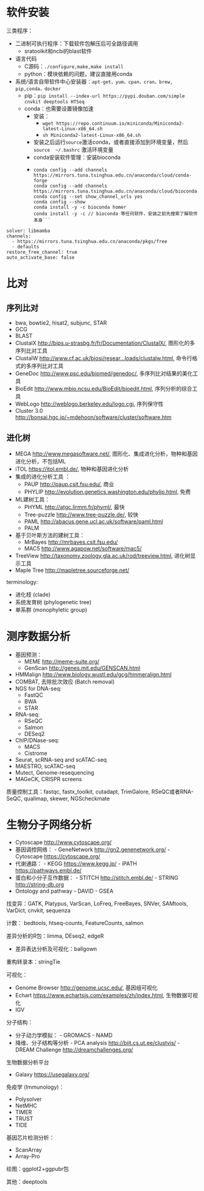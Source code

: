 # 软件安装

三类程序：
- 二进制可执行程序：下载软件包解压后可全路径调用
	- sratoolkit和ncbi的blast软件
- 语言代码
	- C源码：`./configure,make,make install`
	- python：模块依赖的问题，建议直接用conda
- 系统/语言自带软件中心安装器：`apt-get，yum，cpan，cran，brew, pip,conda，docker`
	- pip：`pip install --index-url https://pypi.douban.com/simple cnvkit deeptools HTSeq `
	- conda：也需要设置镜像加速
		- 安装：
			- `wget https://repo.continuum.io/miniconda/Miniconda2-latest-Linux-x86_64.sh`
			- `sh Miniconda2-latest-Linux-x86_64.sh`
		- 安装之后运行`source`激活conda，或者直接添加到环境变量，然后` source  ~/.bashrc` 激活环境变量
		- conda安装软件管理：安装bioconda
		- ```conda config --add channels https://mirrors.tuna.tsinghua.edu.cn/anaconda/pkgs/free
		  conda config --add channels https://mirrors.tuna.tsinghua.edu.cn/anaconda/cloud/conda-forge
		  conda config --add channels https://mirrors.tuna.tsinghua.edu.cn/anaconda/cloud/bioconda
		  conda config --set show_channel_urls yes
		  conda config --show
		  conda install -y -c bioconda homer
		  conda install -y -c // bioconda 等任何软件，安装之前先搜索了解软件本身```

```
solver: libmamba
channels:
  - https://mirrors.tuna.tsinghua.edu.cn/anaconda/pkgs/free
  - defaults
restore_free_channel: true
auto_activate_base: false
```

# 比对

## 序列比对

- bwa, bowtie2, hisat2, subjunc, STAR 
- GCG
- BLAST
- ClustalX  http://bips.u-strasbg.fr/fr/Documentation/ClustalX/, 图形化的多序列比对工具 
- ClustalW  http://www.cf.ac.uk/biosi/resear...loads/clustalw.html, 命令行格式的多序列比对工具 
- GeneDoc  http://www.psc.edu/biomed/genedoc/, 多序列比对结果的美化工具 
- BioEdit  http://www.mbio.ncsu.edu/BioEdit/bioedit.html, 序列分析的综合工具
- WebLogo  http://weblogo.berkeley.edu/logo.cgi, 序列保守性
- Cluster 3.0  http://bonsai.hgc.jp/~mdehoon/software/cluster/software.htm

## 进化树

- MEGA  http://www.megasoftware.net/, 图形化、集成进化分析，物种和基因进化分析，不包括ML
- iTOL  https://itol.embl.de/, 物种和基因进化分析
- 集成的进化分析工具 ：
	- PAUP  http://paup.csit.fsu.edu/, 商业
	- PHYLIP  http://evolution.genetics.washington.edu/phylip.html, 免费
- ML建树工具：
	- PHYML  http://atgc.lirmm.fr/phyml/, 最快
	- Tree-puzzle  http://www.tree-puzzle.de/, 较快
	- PAML  http://abacus.gene.ucl.ac.uk/software/paml.html
	- PALM
- 基于贝叶斯方法的建树工具：
	- MrBayes  http://mrbayes.csit.fsu.edu/
	- MAC5  http://www.agapow.net/software/mac5/
- TreeView  http://taxonomy.zoology.gla.ac.uk/rod/treeview.html, 进化树显示工具
- Maple Tree  http://mapletree.sourceforge.net/

terminology: 
- 进化枝 (clade)
- 系统发育树 (phylogenetic tree)
- 单系群 (monophyletic group)


# 测序数据分析

- 基因预测：
	 - MEME  http://meme-suite.org/
	 - GenScan  http://genes.mit.edu/GENSCAN.html
- HMMalign  http://www.biology.wustl.edu/gcg/hmmeralign.html
- COMBAT, 去除批次效应 (Batch removal)
- NGS for DNA-seq:
	 - FastQC
	 - BWA
	 - STAR
- RNA-seq:
	 - RSeQC
	 - Salmon
	 - DESeq2
- ChIP/DNase-seq:
	 - MACS
	 - Cistrome
- Seurat, scRNA-seq and scATAC-seq
- MAESTRO, scATAC-seq
- Mutect, Genome-resequencing
- MAGeCK, CRISPR screens

质量控制工具：fastqc, fastx_toolkit, cutadapt, TrimGalore, RSeQC或者RNA-SeQC, qualimap, skewer, NGScheckmate

# 生物分子网络分析

- Cytoscape  http://www.cytoscape.org/
- 基因调控网络： 
	  - GeneNetwork  http://gn2.genenetwork.org/
	  - Cytoscape  https://cytoscape.org/
- 代谢通路：
	  - KEGG  https://www.kegg.jp/
	  - iPATH  https://pathways.embl.de/
- 蛋白和小分子互作数据：
	  - STITCH  http://stitch.embl.de/
	  - STRING  http://string-db.org
- Ontology and pathway
	  - DAVID
	  - GSEA

找变异：GATK, Platypus, VarScan, LoFreq, FreeBayes, SNVer, SAMtools, VarDict, cnvkit, sequenza

计数： bedtools, htseq-counts, FeatureCounts, salmon

差异分析的R包：limma, DEseq2, edgeR
- 差异表达分析及可视化：ballgown

重构转录本：stringTie

可视化：
- Genome Browser  http://genome.ucsc.edu/, 基因组可视化
- Echart  https://www.echartsjs.com/examples/zh/index.html, 生物数据可视化
- IGV

分子结构：
- 分子动力学模拟：
	  - GROMACS
	  - NAMD
- 降维、分子结构等分析
	  - PCA analysis  http://biit.cs.ut.ee/clustvis/
	  - DREAM Challenge  http://dreamchallenges.org/

生物数据分析平台
- Galaxy  https://usegalaxy.org/

免疫学 (Immunology)：
- Polysolver
- NetMHC
- TIMER
- TRUST
- TIDE

基因芯片检测分析：
- ScanArray
- Array-Pro

绘图：ggplot2+ggpubr包

其他：deeptools